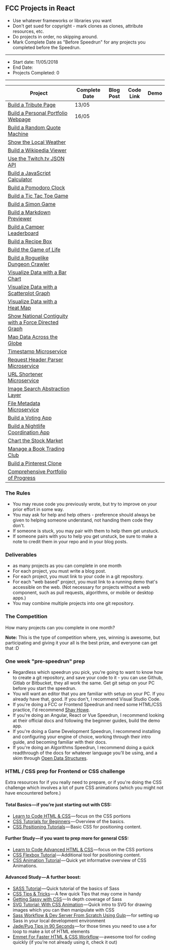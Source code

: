 ## FCC Projects in React

* Use whatever frameworks or libraries you want
* Don't get sued for copyright - mark clones as clones, attribute resources, etc.
* Do projects in order, no skipping around.
* Mark Complete Date as "Before Speedrun" for any projects you completed before the Speedrun.


-----

- Start date: 11/05/2018
- End Date:
- Projects Completed: 0

-----

| Project                                                                                     | Complete Date | Blog Post | Code Link | Demo |
| ------------------------------------------------------------------------------------------- | ------------- | --------- | --------- | ---- |
| [Build a Tribute Page](./src/frontend/tribute-page)                                         |     13/05     |           |           |      |
| [Build a Personal Portfolio Webpage](./src/frontend/portfolio)                              |     16/05     |           |           |      |
| [Build a Random Quote Machine](./src/frontend/random-quote-machine)                         |               |           |           |      |
| [Show the Local Weather](./src/frontend/local-weather)                                      |               |           |           |      |
| [Build a Wikipedia Viewer](./src/frontend/wikipedia-viewer)                                 |               |           |           |      |
| [Use the Twitch.tv JSON API](./src/frontend/twitch-client)                                  |               |           |           |      |
| [Build a JavaScript Calculator](./src/frontend/calculator)                                  |               |           |           |      |
| [Build a Pomodoro Clock](./src/frontend/pomodoro-clock)                                     |               |           |           |      |
| [Build a Tic Tac Toe Game](./src/frontend/tictactoe-game)                                   |               |           |           |      |
| [Build a Simon Game](./src/frontend/simon-game)                                             |               |           |           |      |
| [Build a Markdown Previewer](./src/data-vis/markdown-previewer)                             |               |           |           |      |
| [Build a Camper Leaderboard](./src/data-vis/camper-leaderboard)                             |               |           |           |      |
| [Build a Recipe Box](./src/data-vis/recipe-box)                                             |               |           |           |      |
| [Build the Game of Life](./src/data-vis/game-of-life)                                       |               |           |           |      |
| [Build a Roguelike Dungeon Crawler](./src/data-vis/dungeon-crawler)                         |               |           |           |      |
| [Visualize Data with a Bar Chart](./src/data-vis/bar-chart)                                 |               |           |           |      |
| [Visualize Data with a Scatterplot Graph](./src/data-vis/scatterplot-graph)                 |               |           |           |      |
| [Visualize Data with a Heat Map](./src/data-vis/heat-map)                                   |               |           |           |      |
| [Show National Contiguity with a Force Directed Graph](./src/data-vis/force-directed-graph) |               |           |           |      |
| [Map Data Across the Globe](./src/data-vis/data-across-globe)                               |               |           |           |      |
| [Timestamp Microservice](./src/backend/api-timestamp)                                       |               |           |           |      |
| [Request Header Parser Microservice](./src/backend/api-request-header)                      |               |           |           |      |
| [URL Shortener Microservice](./src/backend/api-url-shortener)                               |               |           |           |      |
| [Image Search Abstraction Layer](./src/backend/api-image-search)                            |               |           |           |      |
| [File Metadata Microservice](./src/backend/api-file-metadata)                               |               |           |           |      |
| [Build a Voting App](./src/backend/app-voting)                                              |               |           |           |      |
| [Build a Nightlife Coordination App](./src/backend/app-nightlife)                           |               |           |           |      |
| [Chart the Stock Market](./src/backend/app-stock-market)                                    |               |           |           |      |
| [Manage a Book Trading Club](./src/backend/app-book-trading)                                |               |           |           |      |
| [Build a Pinterest Clone](./src/backend/app-pinterest-clone)                                |               |           |           |      |
| [Comprehensive Portfolio of Progress](./src/portfolio)                             |               |           |           |      |



### The Rules

* You may reuse code you previously wrote, but try to improve on your prior effort in some way.
* You may ask for help and help others - preference should always be given to helping someone understand, not handing them code they don't.
* If someone is stuck, you may pair with them to help them get unstuck.
* If someone pairs with you to help you get unstuck, be sure to make a note to credit them in your repo and in your blog posts.

### Deliverables

* as many projects as you can complete in one month
* For each project, you must write a blog post.
* For each project, you must link to your code in a git repository.
* For each "web based" project, you must link to a running demo that's accessible on the web. (Not necessary for projects without a web component, such as pull requests, algorithms, or mobile or desktop apps.)
* You may combine multiple projects into one git repository.

### The Competition

How many projects can you complete in one month?

**Note:** This is the type of competition where, yes, winning is awesome, but participating and giving it your all is the best prize, and everyone can get that :D

### One week "pre-speedrun" prep

* Regardless which speedrun you pick, you're going to want to know how to create a git repository, and save your code to it - you can use Github, Gitlab or Bitbucket, they all work the same. Get git setup on your PC before you start the speedrun.
* You will want an editor that you are familiar with setup on your PC. If you already have that, good. If you don't, I recommend Visual Studio Code.
* If you're doing a FCC or Frontend Speedrun and need some HTML/CSS practice, I'd recommend [Shay Howe](https://learn.shayhowe.com/).
* If you're doing an Angular, React or Vue Speedrun, I recommend looking at their official docs and following the beginner guides, build the demo app.
* If you're doing a Game Development Speedrun, I recommend installing and configuring your engine of choice, working through their intro guide, and becoming familiar with their docs.
* If you're doing an Algorithms Speedrun, I recommend doing a quick readthrough of the docs for whatever language you'll be using, and a skim through [Open Data Structures](http://opendatastructures.org/).

### HTML / CSS prep for Frontend or CSS challenge

Extra resources for if you really need to prepare, or if you're doing the CSS challenge which involves a lot of pure CSS animations (which you might not have encountered before.)

#### Total Basics — if you’re just starting out with CSS:

* [Learn to Code HTML & CSS](https://learn.shayhowe.com/html-css/) — focus on the CSS portions
* [CSS Tutorials for Beginners](https://www.youtube.com/playlist?list=PL4cUxeGkcC9gQeDH6xYhmO-db2mhoTSrT) — Overview of the basics.
* [CSS Positioning Tutorials](https://www.youtube.com/playlist?list=PL4cUxeGkcC9hudKGi5o5UiWuTAGbxiLTh) — Basic CSS for positioning content.

#### Further Study — if you want to prep more for general CSS:

* [Learn to Code Advanced HTML & CSS](https://learn.shayhowe.com/advanced-html-css/) — focus on the CSS portions
* [CSS Flexbox Tutorial](https://www.youtube.com/watch?v=Y8zMYaD1bz0&list=PL4cUxeGkcC9i3FXJSUfmsNOx8E7u6UuhG) — Additional tool for positioning content.
* [CSS Animation Tutorial](https://www.youtube.com/watch?v=jgw82b5Y2MU&list=PL4cUxeGkcC9iGYgmEd2dm3zAKzyCGDtM5) — Quick yet informative overview of CSS Animations.

#### Advanced Study — A further boost:

* [SASS Tutorial](https://www.youtube.com/watch?v=St5B7hnMLjg&list=PL4cUxeGkcC9iEwigam3gTjU_7IA3W2WZA) — Quick tutorial of the basics of Sass
* [CSS Tips & Tricks](https://www.youtube.com/watch?v=B9OZkATMbag&list=PL4cUxeGkcC9htzG9o-QzCTsGMbmfuF4kk) — A few quick Tips that may come in handy
* [Getting Sassy with CSS](http://www.sassshop.com/#/) — In depth coverage of Sass
* [SVG Tutorial: With CSS Animation](https://www.youtube.com/watch?v=IM8eTD01UE8) — Quick intro to SVG for drawing images which you can then manipulate with CSS
* [Sass Workflow & Dev Server From Scratch Using Gulp](https://www.youtube.com/watch?v=rmXVmfx3rNo) — for setting up Sass in your local development environment
* [Jade/Pug Tips in 90 Seconds](https://www.youtube.com/watch?v=JqCs1pdmf9o&list=PLHrxuCR-0CcSWiMuLf58iuIsNlP549-Sk) — for those times you need to use a for loop to make a lot of HTML elements
* [Emmet For Faster HTML & CSS Workflow](https://www.youtube.com/watch?v=5BIAdWNcr8Y) — awesome tool for coding quickly (if you’re not already using it, check it out)

